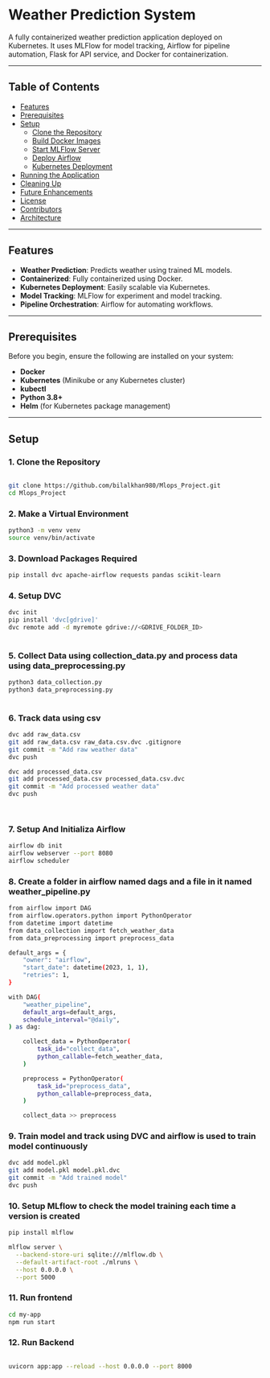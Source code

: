 # **Weather Prediction System**

A fully containerized weather prediction application deployed on Kubernetes. It uses MLFlow for model tracking, Airflow for pipeline automation, Flask for API service, and Docker for containerization.

---

## **Table of Contents**

- [Features](#features)
- [Prerequisites](#prerequisites)
- [Setup](#setup)
  - [Clone the Repository](#1-clone-the-repository)
  - [Build Docker Images](#2-build-docker-images)
  - [Start MLFlow Server](#3-start-mlflow-server)
  - [Deploy Airflow](#4-deploy-airflow)
  - [Kubernetes Deployment](#5-kubernetes-deployment)
- [Running the Application](#running-the-application)
- [Cleaning Up](#cleaning-up)
- [Future Enhancements](#future-enhancements)
- [License](#license)
- [Contributors](#contributors)
- [Architecture](#architecture)

---

## **Features**
- **Weather Prediction**: Predicts weather using trained ML models.
- **Containerized**: Fully containerized using Docker.
- **Kubernetes Deployment**: Easily scalable via Kubernetes.
- **Model Tracking**: MLFlow for experiment and model tracking.
- **Pipeline Orchestration**: Airflow for automating workflows.

---

## **Prerequisites**

Before you begin, ensure the following are installed on your system:
- **Docker**
- **Kubernetes** (Minikube or any Kubernetes cluster)
- **kubectl**
- **Python 3.8+**
- **Helm** (for Kubernetes package management)

---

## **Setup**

### 1. **Clone the Repository**
```bash

git clone https://github.com/bilalkhan980/Mlops_Project.git
cd Mlops_Project 
```

### 2. **Make a Virtual Environment**


```bash
python3 -m venv venv
source venv/bin/activate
```

### 3. **Download Packages Required**


```bash
pip install dvc apache-airflow requests pandas scikit-learn
```

### 4. **Setup DVC**

```bash
dvc init
pip install 'dvc[gdrive]'
dvc remote add -d myremote gdrive://<GDRIVE_FOLDER_ID>
  
```

### 5. **Collect Data using collection_data.py and process data using data_preprocessing.py**


```bash
python3 data_collection.py
python3 data_preprocessing.py
  
```

### 6. **Track data using csv**


```bash
dvc add raw_data.csv
git add raw_data.csv raw_data.csv.dvc .gitignore
git commit -m "Add raw weather data"
dvc push

dvc add processed_data.csv
git add processed_data.csv processed_data.csv.dvc
git commit -m "Add processed weather data"
dvc push

  
```

### 7. **Setup And Initializa Airflow**


```bash
airflow db init
airflow webserver --port 8080
airflow scheduler
```

### 8. **Create a folder in airflow named dags and a file in it named weather_pipeline.py**


```bash
from airflow import DAG
from airflow.operators.python import PythonOperator
from datetime import datetime
from data_collection import fetch_weather_data
from data_preprocessing import preprocess_data

default_args = {
    "owner": "airflow",
    "start_date": datetime(2023, 1, 1),
    "retries": 1,
}

with DAG(
    "weather_pipeline",
    default_args=default_args,
    schedule_interval="@daily",
) as dag:

    collect_data = PythonOperator(
        task_id="collect_data",
        python_callable=fetch_weather_data,
    )

    preprocess = PythonOperator(
        task_id="preprocess_data",
        python_callable=preprocess_data,
    )

    collect_data >> preprocess

```



### 9. **Train model and track using DVC and airflow is used to train model continuously**


```bash
dvc add model.pkl
git add model.pkl model.pkl.dvc
git commit -m "Add trained model"
dvc push
```

### 10. **Setup MLflow to check the model training each time a version is created**


```bash
pip install mlflow
```
```bash
mlflow server \
  --backend-store-uri sqlite:///mlflow.db \
  --default-artifact-root ./mlruns \
  --host 0.0.0.0 \
  --port 5000
```

### 11. **Run frontend**


```bash
cd my-app
npm run start
```


### 12. **Run Backend**


```bash

uvicorn app:app --reload --host 0.0.0.0 --port 8000
```



